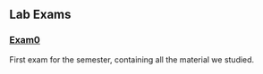 ## Lab Exams

### [Exam0](https://github.com/fmi-lab/up-5gr/tree/master/exams/exam0)
First exam for the semester, containing all the material we studied.



